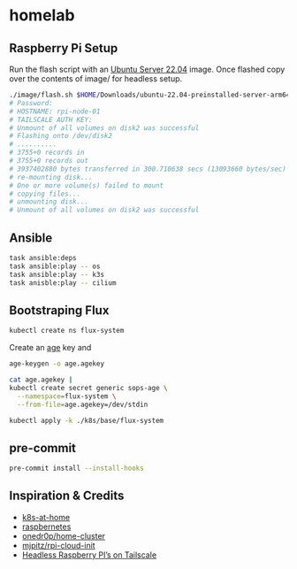 # homelab

## Raspberry Pi Setup
Run the flash script with an [Ubuntu Server 22.04](https://ubuntu.com/download/raspberry-pi) image. Once flashed copy over the contents of image/ for headless setup.

```sh
./image/flash.sh $HOME/Downloads/ubuntu-22.04-preinstalled-server-arm64+raspi.img
# Password:
# HOSTNAME: rpi-node-01
# TAILSCALE AUTH KEY:
# Unmount of all volumes on disk2 was successful
# Flashing onto /dev/disk2
# ..........
# 3755+0 records in
# 3755+0 records out
# 3937402880 bytes transferred in 300.710638 secs (13093660 bytes/sec)
# re-mounting disk...
# One or more volume(s) failed to mount
# copying files...
# unmounting disk...
# Unmount of all volumes on disk2 was successful
```

## Ansible

```sh
task ansible:deps
task ansible:play -- os
task ansible:play -- k3s
task anisble:play -- cilium
```

## Bootstraping Flux

```sh
kubectl create ns flux-system
```

Create an [age](https://age-encryption.org) key and
```sh
age-keygen -o age.agekey

cat age.agekey |
kubectl create secret generic sops-age \
  --namespace=flux-system \
  --from-file=age.agekey=/dev/stdin
```

```sh
kubectl apply -k ./k8s/base/flux-system
```

## pre-commit

```sh
pre-commit install --install-hooks
```

## Inspiration & Credits
* [k8s-at-home](https://github.com/k8s-at-home)
* [raspbernetes](https://github.com/raspbernetes)
* [onedr0p/home-cluster](https://github.com/onedr0p/home-cluster)
* [mjpitz/rpi-cloud-init](https://github.com/mjpitz/rpi-cloud-init)
* [Headless Raspberry PI’s on Tailscale](https://blog.joelcressy.dev/headless-raspberry-pis-on-tailscale-a-cloud-like-provisioning-process-9df54fca10b2)
